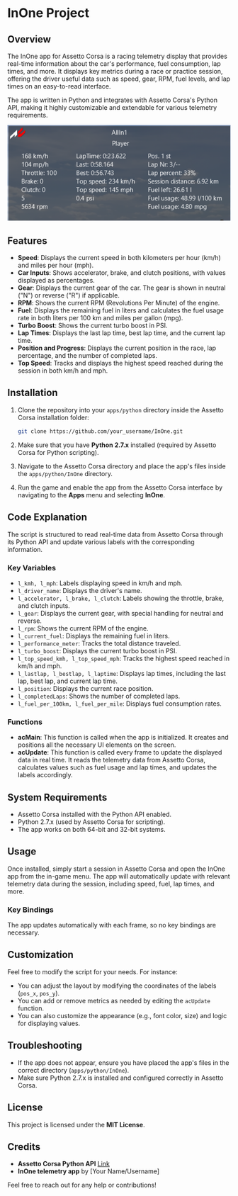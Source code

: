 # InOne Project

## Overview
The InOne app for Assetto Corsa is a racing telemetry display that provides real-time information about the car's performance, fuel consumption, lap times, and more. It displays key metrics during a race or practice session, offering the driver useful data such as speed, gear, RPM, fuel levels, and lap times on an easy-to-read interface.

The app is written in Python and integrates with Assetto Corsa's Python API, making it highly customizable and extendable for various telemetry requirements.

![InOne App Overview](images/allinoness.png)

## Features
- **Speed**: Displays the current speed in both kilometers per hour (km/h) and miles per hour (mph).
- **Car Inputs**: Shows accelerator, brake, and clutch positions, with values displayed as percentages.
- **Gear**: Displays the current gear of the car. The gear is shown in neutral ("N") or reverse ("R") if applicable.
- **RPM**: Shows the current RPM (Revolutions Per Minute) of the engine.
- **Fuel**: Displays the remaining fuel in liters and calculates the fuel usage rate in both liters per 100 km and miles per gallon (mpg).
- **Turbo Boost**: Shows the current turbo boost in PSI.
- **Lap Times**: Displays the last lap time, best lap time, and the current lap time.
- **Position and Progress**: Displays the current position in the race, lap percentage, and the number of completed laps.
- **Top Speed**: Tracks and displays the highest speed reached during the session in both km/h and mph.

## Installation
1. Clone the repository into your `apps/python` directory inside the Assetto Corsa installation folder:

    ```bash
    git clone https://github.com/your_username/InOne.git
    ```

2. Make sure that you have **Python 2.7.x** installed (required by Assetto Corsa for Python scripting).

3. Navigate to the Assetto Corsa directory and place the app's files inside the `apps/python/InOne` directory.

4. Run the game and enable the app from the Assetto Corsa interface by navigating to the **Apps** menu and selecting **InOne**.

## Code Explanation
The script is structured to read real-time data from Assetto Corsa through its Python API and update various labels with the corresponding information.

### Key Variables
- `l_kmh, l_mph`: Labels displaying speed in km/h and mph.
- `l_driver_name`: Displays the driver's name.
- `l_accelerator, l_brake, l_clutch`: Labels showing the throttle, brake, and clutch inputs.
- `l_gear`: Displays the current gear, with special handling for neutral and reverse.
- `l_rpm`: Shows the current RPM of the engine.
- `l_current_fuel`: Displays the remaining fuel in liters.
- `l_performance_meter`: Tracks the total distance traveled.
- `l_turbo_boost`: Displays the current turbo boost in PSI.
- `l_top_speed_kmh, l_top_speed_mph`: Tracks the highest speed reached in km/h and mph.
- `l_lastlap, l_bestlap, l_laptime`: Displays lap times, including the last lap, best lap, and current lap time.
- `l_position`: Displays the current race position.
- `l_completedLaps`: Shows the number of completed laps.
- `l_fuel_per_100km, l_fuel_per_mile`: Displays fuel consumption rates.

### Functions
- **acMain**: This function is called when the app is initialized. It creates and positions all the necessary UI elements on the screen.
- **acUpdate**: This function is called every frame to update the displayed data in real time. It reads the telemetry data from Assetto Corsa, calculates values such as fuel usage and lap times, and updates the labels accordingly.

## System Requirements
- Assetto Corsa installed with the Python API enabled.
- Python 2.7.x (used by Assetto Corsa for scripting).
- The app works on both 64-bit and 32-bit systems.

## Usage
Once installed, simply start a session in Assetto Corsa and open the InOne app from the in-game menu. The app will automatically update with relevant telemetry data during the session, including speed, fuel, lap times, and more.

### Key Bindings
The app updates automatically with each frame, so no key bindings are necessary.

## Customization
Feel free to modify the script for your needs. For instance:
- You can adjust the layout by modifying the coordinates of the labels (`pos_x`, `pos_y`).
- You can add or remove metrics as needed by editing the `acUpdate` function.
- You can also customize the appearance (e.g., font color, size) and logic for displaying values.

## Troubleshooting
- If the app does not appear, ensure you have placed the app's files in the correct directory (`apps/python/InOne`).
- Make sure Python 2.7.x is installed and configured correctly in Assetto Corsa.

## License
This project is licensed under the **MIT License**.

## Credits
- **Assetto Corsa Python API** [Link](https://www.assettocorsa.net/)
- **InOne telemetry app** by [Your Name/Username]

Feel free to reach out for any help or contributions!
